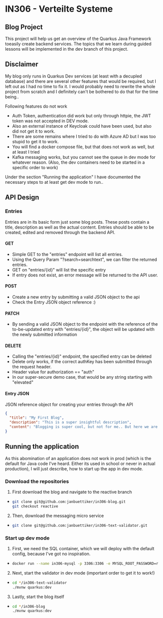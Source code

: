 # IN306 - Verteilte Systeme

## Blog Project

This project will help us get an overview of the Quarkus Java Framework toeasily create backend services.
The topics that we learn during guided lessons will be implemented in the dev branch of this project.

## Disclaimer

My blog only runs in Quarkus Dev services (at least with a decupled database) and there are several other features
that would be required, but I left out as I had no time to fix it. I would probably need to rewrite the whole project
from scratch and I definitely can't be bothered to do that for the time being..

Following features do not work

- Auth Token, authentication did work but only through httpie, the JWT token was not accepted in DEV mode.
- Also an external instance of Keycloak could have been used, but also did not get it to work.
- There are some remains where I tried to do with Azure AD but I was too stupid to get it to work.
- You will find a docker compose file, but that does not work as well, but at least I tried
- Kafka messaging works, but you cannot see the queue in dev mode for whatever reason. (Also, the dev containers need to be started in a specific order to work)

Under the section "Running the application" I have documented the necessary steps to at least get dev mode to run..

## API Design

### Entries

Entries are in its basic form just some blog posts.
These posts contain a title, description as well as the actual content.
Entries should be able to be created, edited and removed through the backend API.

#### GET

- Simple GET to the "entries" endpoint will list all entries.
- Using the Query Param "?search=searchtext", we can filter the returned entries.
- GET on "entries/{id}" will list the specific entry
- If entry does not exist, an error message will be returned to the API user.

#### POST

- Create a new entry by submitting a valid JSON object to the api
- Check the Entry JSON object reference :)

#### PATCH

- By sending a valid JSON object to the endpoint with the reference of the to-be-updated entry with "entries/{id}", the object will be updated with the newly submitted information

#### DELETE

- Calling the "entries/{id}" endpoint, the specified entry can be deleted
- Delete only works, if the correct authKey has been submitted through the request header.
- Header value for authorization == "auth"
- In our super-secure demo case, that would be any string starting with "elevated"

#### Entry JSON

JSON reference object for creating your entries through the API

```json
{
  "title": "My First Blog",
  "description": "This is a super insightful description",
  "content": "Blogging is super cool, but not for me.. But here we are anyways, my disappointment is immeasurable and my day is ruined."
}
```

## Running the application

As this abomination of an application does not work in prod (which is the default for Java code I've heard. Either its used in school or never in actual production), I will just describe, how to start up the app in dev mode.

### Download the repositories

1. First download the blog and navigate to the reactive branch

- ```bash
  git clone git@github.com:janbuettiker/in306-blog.git
  git checkout reactive
  ```

2. Then, download the messaging micro service

- ```bash
  git clone git@github.com:janbuettiker/in306-text-validator.git
  ```

### Start up dev mode

1. First, we need the SQL container, which we will deploy with the default config, because I've got no inspiration.

- ```bash
  docker run --name in306-mysql -p 3306:3306 -e MYSQL_ROOT_PASSWORD=root -e MYSQL_USER=dbuser -e MYSQL_PASSWORD=dbuser -e MYSQL_DATABASE=blogdb -d mysql:latest
  ```

2. Next, start the validator in dev mode (important order to get it to work!)

- ```bash
  cd */in306-text-validator
  ./mvnw quarkus:dev
  ```

3. Lastly, start the blog itself

- ```bash
  cd */in306-blog
  ./mvnw quarkus:dev
  ```
